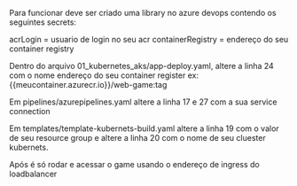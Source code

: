 Para funcionar deve ser criado uma library no azure devops contendo os seguintes secrets:

acrLogin = usuario de login no seu acr
containerRegistry = endereço do seu container registry

Dentro do arquivo 01_kubernetes_aks/app-deploy.yaml, altere a linha 24 com o nome endereço do seu container register ex: {{meucontainer.azurecr.io}}/web-game:tag

Em pipelines/azurepipelines.yaml altere a linha 17 e 27 com a sua service connection

Em templates/template-kubernets-build.yaml altere a linha 19 com o valor de seu resource group e altere a linha 20 com o nome de seu cluester kubernets.

Após é só rodar e acessar o game usando o endereço de ingress do loadbalancer